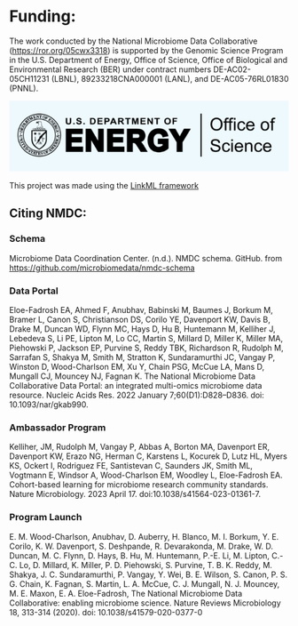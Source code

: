 # Funding:
The work conducted by the National Microbiome Data Collaborative (https://ror.org/05cwx3318) is supported by the 
Genomic Science Program in the U.S. Department of Energy, Office of Science, Office of Biological and Environmental 
Research (BER) under contract numbers DE-AC02-05CH11231 (LBNL), 89233218CNA000001 (LANL), and DE-AC05-76RL01830 (PNNL).

![DOE_logo.png](images/DOE_logo.png)

This project was made using the [LinkML framework](https://github.com/biolink/biolinkml)

## Citing NMDC:

### Schema

Microbiome Data Coordination Center. (n.d.). NMDC schema. GitHub. from https://github.com/microbiomedata/nmdc-schema

### Data Portal
Eloe-Fadrosh EA, Ahmed F, Anubhav, Babinski M, Baumes J, Borkum M, Bramer L, Canon S, Christianson DS, Corilo YE, 
Davenport KW, Davis B, Drake M, Duncan WD, Flynn MC, Hays D, Hu B, Huntemann M, Kelliher J, Lebedeva S, Li PE, 
Lipton M, Lo CC, Martin S, Millard D, Miller K, Miller MA, Piehowski P, Jackson EP, Purvine S, Reddy TBK, 
Richardson R, Rudolph M, Sarrafan S, Shakya M, Smith M, Stratton K, Sundaramurthi JC, Vangay P, Winston D, 
Wood-Charlson EM, Xu Y, Chain PSG, McCue LA, Mans D, Mungall CJ, Mouncey NJ, Fagnan K. 
The National Microbiome Data Collaborative Data Portal: an integrated multi-omics microbiome data resource.
Nucleic Acids Res. 2022 January 7;60(D1):D828–D836. doi: 10.1093/nar/gkab990.
 
### Ambassador Program
Kelliher, JM, Rudolph M, Vangay P, Abbas A, Borton MA, Davenport ER, Davenport KW, Erazo NG, Herman C, Karstens L, 
Kocurek D, Lutz HL, Myers KS, Ockert I,  Rodriguez FE, Santistevan C, Saunders JK, Smith ML, Vogtmann E, Windsor A, 
Wood-Charlson EM, Woodley L, Eloe-Fadrosh EA. Cohort-based learning for microbiome research community standards. 
Nature Microbiology. 2023 April 17. doi:10.1038/s41564-023-01361-7.
 
### Program Launch
E. M. Wood-Charlson, Anubhav, D. Auberry, H. Blanco, M. I. Borkum, Y. E. Corilo, K. W. Davenport, S. Deshpande, R.
Devarakonda, M. Drake, W. D. Duncan, M. C. Flynn, D. Hays, B. Hu, M. Huntemann, P.-E. Li, M. Lipton, C.-C. Lo, 
D. Millard, K. Miller, P. D. Piehowski, S. Purvine, T. B. K. Reddy, M. Shakya, J. C. Sundaramurthi, P. Vangay, 
Y. Wei, B. E. Wilson, S. Canon, P. S. G. Chain, K. Fagnan, S. Martin, L. A. McCue, C. J. Mungall, N. J. Mouncey, 
M. E. Maxon, E. A. Eloe-Fadrosh, The National Microbiome Data Collaborative: enabling microbiome science. 
Nature Reviews Microbiology 18, 313-314 (2020). doi: 10.1038/s41579-020-0377-0
